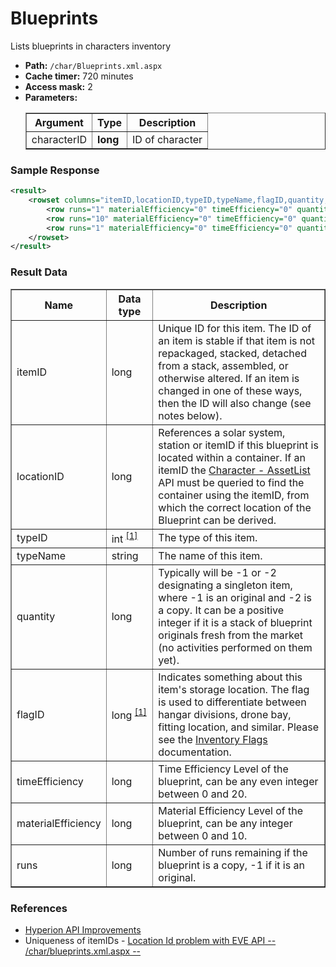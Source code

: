 # Blueprints
Lists blueprints in characters inventory

* __Path:__ ``/char/Blueprints.xml.aspx``
* __Cache timer:__ 720 minutes
* __Access mask:__ 2
* __Parameters:__
    <table border="1">
        <tbody>
            <tr>
                <th>Argument</th>
                <th>Type</th>
                <th>Description</th>
            </tr>
            <tr>
                <td>characterID</td>
                <td><strong>long</strong></td>
                <td>ID of character</td>
            </tr>
        </tbody>
    </table>

### Sample Response

```xml
<result>
    <rowset columns="itemID,locationID,typeID,typeName,flagID,quantity,timeEfficiency,materialEfficiency,runs" key="itemID" name="blueprints">
        <row runs="1" materialEfficiency="0" timeEfficiency="0" quantity="-2" flagID="4" typeName="Rattlesnake Victory Edition Blueprint" typeID="34153" locationID="60003466" itemID="1014573377908"/>
        <row runs="10" materialEfficiency="0" timeEfficiency="0" quantity="-2" flagID="4" typeName="Council Diplomatic Shuttle Blueprint" typeID="34497" locationID="60003466" itemID="1012538208557"/>
        <row runs="1" materialEfficiency="0" timeEfficiency="0" quantity="-2" flagID="4" typeName="Victorieux Luxury Yacht Blueprint" typeID="34591" locationID="60003466" itemID="1017147043703"/>
    </rowset>
</result>
```  

### Result Data

<table border="1">
    <tbody>
        <tr>
            <th>Name</th>
            <th>Data type</th>
            <th>Description</th>
        </tr>
        <tr>
            <td>itemID</td>
            <td>long</td>
            <td>
                Unique ID for this item.  The ID of an item is stable if that item is not repackaged,
		stacked, detached from a stack, assembled, or otherwise altered.  If an item is changed
		in one of these ways, then the ID will also change (see notes below).
            </td>
        </tr>
        <tr>
            <td>locationID</td>
            <td>long</td>
            <td>
                References a solar system, station or itemID if this blueprint is located within a container.
                If an itemID the <a href="char_assetlist.html">Character - AssetList</a> API must be queried to find the container using the itemID,
                from which the correct location of the Blueprint can be derived.
            </td>
        </tr>
        <tr>
            <td>typeID</td>
            <td nowrap>
                int
                <sup>
                <a href="../../sde/yaml/yaml_typeIDs.html" title="Inventory Types file">[1]</a>
                </sup>
            </td>
            <td>The type of this item.</td>
        </tr>
        <tr>
            <td>typeName</td>
            <td>string</td>
            <td>The name of this item.</td>
        </tr>
        <tr>
            <td>quantity</td>
            <td>long</td>
            <td>Typically will be -1 or -2 designating a singleton item, where -1 is an original and -2 is a copy. It can be a positive integer if it is a stack of blueprint originals fresh from the market (no activities performed on them yet).</td>
        </tr>
        <tr>
            <td>flagID</td>
            <td nowrap>
                long
                <sup>
                <a href="../../sde/mssql/mssql_invFlags.html" title="Inventory Flags table">[1]</a>
                </sup>
            </td>
            <td>
                Indicates something about this item's storage location. The flag is used to differentiate 
                between hangar divisions, drone bay, fitting location, and similar. Please see the 
                <a href="../constants.html#inventory-flags">Inventory Flags</a> documentation.
            </td>
        </tr>
        <tr>
            <td>timeEfficiency</td>
            <td>long</td>
            <td>Time Efficiency Level of the blueprint, can be any even integer between 0 and 20.</td>
        </tr>
        <tr>
            <td>materialEfficiency</td>
            <td>long</td>
            <td>Material Efficiency Level of the blueprint, can be any integer between 0 and 10.</td>
        </tr>
        <tr>
            <td>runs</td>
            <td>long</td>
            <td>Number of runs remaining if the blueprint is a copy, -1 if it is an original.</td>
        </tr>
    </tbody>
</table>

### References

* [Hyperion API Improvements](http://community.eveonline.com/news/dev-blogs/what-third-party-developers-probably-want-to-know-about-hyperion/)
* Uniqueness of itemIDs - [Location Id problem with EVE API -- /char/blueprints.xml.aspx --](https://forums.eveonline.com/default.aspx?g=posts&t=459727)
